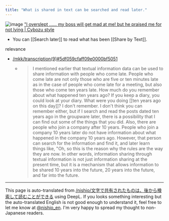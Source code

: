 ```yaml
---
title: "What is shared in text can be searched and read later."
---
```


![image](https://gyazo.com/db7cb068cd4dcad60399b04259d409b4/thumb/1000)
["I overslept ...... my boss will get mad at me! but he praised me for not lying | Cybozu style](https://cybozushiki.cybozu.co.jp/articles/m005513.html)

- You can [[Search later]] to read what has been [[Share by Text]].

relevance
- [/mkk/transcription(9)#5df059cfaff09e0000bf5051](https://scrapbox.io/mkk/transcription(9)#5df059cfaff09e0000bf5051)
    - > I mentioned earlier that textual information data can be used to share information with people who come late. People who come late are not only those who are five or ten minutes late as in the case of people who come late for a meeting, but also those who come ten years late. How much do you remember about what happened ten years ago? If you keep a diary, you could look at your diary. What were you doing [[ten years ago on this day]]? I don't remember. I don't think you can remember either, but if I search and read the posts dated ten years ago in the groupware later, there is a possibility that I can find out some of the things that you did. Also, there are people who join a company after 10 years. People who join a company 10 years later do not have information about what happened in the company 10 years ago. However, that person can search for the information and find it, and later learn things like, "Oh, so this is the reason why the rules are the way they are now. In other words, information sharing through textual information is not just information sharing at the present time, but it is a mechanism that allows information to be shared 10 years into the future, 20 years into the future, and far into the future.

---
This page is auto-translated from [/nishio/文字で共有されたものは、後から検索して読むことができる](https://scrapbox.io/nishio/文字で共有されたものは、後から検索して読むことができる) using DeepL. If you looks something interesting but the auto-translated English is not good enough to understand it, feel free to let me know at [@nishio_en](https://twitter.com/nishio_en). I'm very happy to spread my thought to non-Japanese readers.